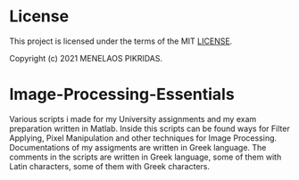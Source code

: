 # License

This project is licensed under the terms of the MIT [LICENSE](https://github.com/Pikridas/Image-Processing-Essentials/blob/master/LICENSE).

Copyright (c) 2021 MENELAOS PIKRIDAS.

# Image-Processing-Essentials
Various scripts i made for my University assignments and my exam preparation written in Matlab.
Inside this scripts can be found ways for Filter Applying, Pixel Manipulation and other techniques for Image Processing. 
Documentations of my assigments are written in Greek language. 
The comments in the scripts are written in Greek language, some of them with Latin characters, some of them with Greek characters. 
